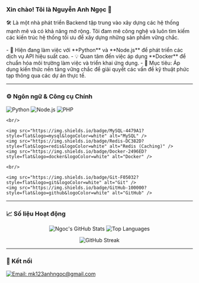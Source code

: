 ### Xin chào! Tôi là Nguyễn Anh Ngọc 👋

<p align="left">
  🛠️ Là một nhà phát triển Backend tập trung vào xây dựng các hệ thống mạnh mẽ và có khả năng mở rộng. Tôi đam mê công nghệ và luôn tìm kiếm các kiến trúc hệ thống tối ưu để xây dựng những sản phẩm vững chắc.
  <br/>
  <br/>
  - 🚀 Hiện đang làm việc với **Python** và **Node.js** để phát triển các dịch vụ API hiệu suất cao.
  - 💡 Quan tâm đến việc áp dụng **Docker** để chuẩn hóa môi trường làm việc và triển khai ứng dụng.
  - 🎯 Mục tiêu: Áp dụng kiến thức nền tảng vững chắc để giải quyết các vấn đề kỹ thuật phức tạp thông qua các dự án thực tế.
</p>

---

### ⚙️ Ngôn ngữ & Công cụ Chính

<p align="left">
    <img src="https://img.shields.io/badge/Python-3776AB?style=flat&logo=python&logoColor=white" alt="Python" />
    <img src="https://img.shields.io/badge/Node.js-339933?style=flat&logo=node.js&logoColor=white" alt="Node.js" />
    <img src="https://img.shields.io/badge/PHP-777BB4?style=flat&logo=php&logoColor=white" alt="PHP" />
    
    <br/>
    
    <img src="https://img.shields.io/badge/MySQL-4479A1?style=flat&logo=mysql&logoColor=white" alt="MySQL" /> 
    <img src="https://img.shields.io/badge/Redis-DC382D?style=flat&logo=redis&logoColor=white" alt="Redis (Caching)" />
    <img src="https://img.shields.io/badge/Docker-2496ED?style=flat&logo=docker&logoColor=white" alt="Docker" />
    
    <br/>
    
    <img src="https://img.shields.io/badge/Git-F05032?style=flat&logo=git&logoColor=white" alt="Git" />
    <img src="https://img.shields.io/badge/GitHub-100000?style=flat&logo=github&logoColor=white" alt="GitHub" />
</p>

---

### 📈 Số liệu Hoạt động

<p align="center">
    <img src="https://github-readme-stats.vercel.app/api?username=hinataloli&show_icons=true&theme=dark&hide_border=true&count_private=true" alt="Ngoc's GitHub Stats" />
    <img src="https://github-readme-stats.vercel.app/api/top-langs/?username=hinataloli&layout=compact&theme=dark&hide_border=true" alt="Top Languages" />
</p>

<p align="center">
    <img src="https://github-readme-streak-stats.herokuapp.com/?user=hinataloli&theme=dark&hide_border=true" alt="GitHub Streak" />
</p>

---

### 🔗 Kết nối

<p align="left">
    <a href="mailto:mk123anhngoc@gmail.com" target="_blank">
        <img src="https://img.shields.io/badge/Email-D14836?style=flat&logo=gmail&logoColor=white" alt="Email: mk123anhngoc@gmail.com" />
    </a>
</p>
